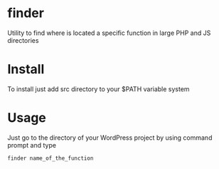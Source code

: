 # finder
Utility to find where is located a specific function in large PHP and JS directories

# Install
To install just add src directory to your $PATH variable system

# Usage
Just go to the directory of your WordPress project by using command prompt and type 

    finder name_of_the_function
